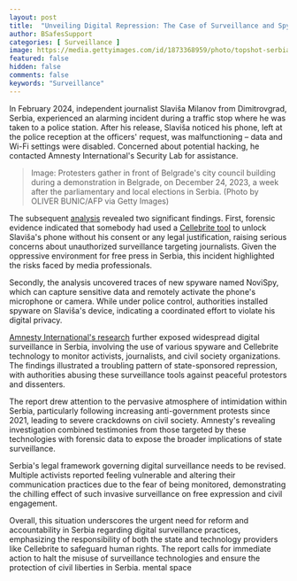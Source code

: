 ```yaml
---
layout: post
title:  "Unveiling Digital Repression: The Case of Surveillance and Spyware in Serbia"
author: BSafesSupport
categories: [ Surveillance ]
image: https://media.gettyimages.com/id/1873368959/photo/topshot-serbia-politics-parliament-election-demo.jpg?s=2048x2048&w=gi&k=20&c=1sd2rQCmxRUdwC3kb1PEuPlq7ss2OnBbsudWKI9QRlU=
featured: false 
hidden: false
comments: false
keywords: "Surveillance"
---
```


In February 2024, independent journalist Slaviša Milanov from Dimitrovgrad, Serbia, experienced an alarming incident during a traffic stop where he was taken to a police station. After his release, Slaviša noticed his phone, left at the police reception at the officers' request, was malfunctioning – data and Wi-Fi settings were disabled. Concerned about potential hacking, he contacted Amnesty International's Security Lab for assistance.

> Image: Protesters gather in front of Belgrade's city council building during a demonstration in Belgrade, on December 24, 2023, a week after the parliamentary and local elections in Serbia. (Photo by OLIVER BUNIC/AFP via Getty Images)

The subsequent [analysis](https://www.amnesty.org/en/documents/eur70/8813/2024/en/) revealed two significant findings. First, forensic evidence indicated that somebody had used a [Cellebrite tool](/Balancing-Justice-and-PrivacyBalancingJusticeAndPrivacyTheEthicalImplicationsOfDigitalForensicsTools/) to unlock Slaviša's phone without his consent or any legal justification, raising serious concerns about unauthorized surveillance targeting journalists. Given the oppressive environment for free press in Serbia, this incident highlighted the risks faced by media professionals.

Secondly, the analysis uncovered traces of new spyware named NoviSpy, which can capture sensitive data and remotely activate the phone's microphone or camera. While under police control, authorities installed spyware on Slaviša's device, indicating a coordinated effort to violate his digital privacy.

[Amnesty International's research](https://www.amnesty.org/en/documents/eur70/8813/2024/en/) further exposed widespread digital surveillance in Serbia, involving the use of various spyware and Cellebrite technology to monitor activists, journalists, and civil society organizations. The findings illustrated a troubling pattern of state-sponsored repression, with authorities abusing these surveillance tools against peaceful protestors and dissenters.

The report drew attention to the pervasive atmosphere of intimidation within Serbia, particularly following increasing anti-government protests since 2021, leading to severe crackdowns on civil society. Amnesty's revealing investigation combined testimonies from those targeted by these technologies with forensic data to expose the broader implications of state surveillance.

Serbia's legal framework governing digital surveillance needs to be revised. Multiple activists reported feeling vulnerable and altering their communication practices due to the fear of being monitored, demonstrating the chilling effect of such invasive surveillance on free expression and civil engagement.

Overall, this situation underscores the urgent need for reform and accountability in Serbia regarding digital surveillance practices, emphasizing the responsibility of both the state and technology providers like Cellebrite to safeguard human rights. The report calls for immediate action to halt the misuse of surveillance technologies and ensure the protection of civil liberties in Serbia. mental space


